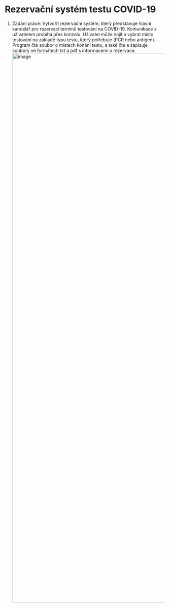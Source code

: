 # Rezervační systém testu COVID-19

1. Zadání práce:
 Vytvořit rezervační systém, který představuje hlavní kancelář pro rezervaci termínů testování na COVID-19. Komunikace s uživatelem probíhá přes konzolu. Uživatel může najít a vybrat místo testování na základě typu testu, který potřebuje (PCR nebo antigen). Program čte soubor o místech konání testu, a také čte a zapisuje soubory ve formátech txt a pdf s informacemi o rezervace.<img width="1728" alt="image" src="https://user-images.githubusercontent.com/72342131/120085215-7eee1a80-c0d6-11eb-8192-fcc7a808bc51.png">
 
